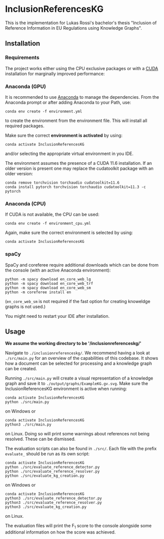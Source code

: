 # InclusionReferencesKG

This is the implementation for Lukas Rossi's bachelor's thesis
"Inclusion of Reference Information in EU Regulations using Knowledge Graphs".


## Installation

### Requirements
The project works either using the CPU exclusive packages or with a [CUDA](https://docs.nvidia.com/cuda/) installation for marginally improved performance:

### Anaconda (GPU)

It is recommended to use [Anaconda](https://www.anaconda.com/) to manage the dependencies.
From the Anaconda prompt or after
adding Anaconda to your Path, use: 

```console
conda env create -f environment.yml
```

to create the environment from the environment file. This will install all required packages.

Make sure the correct **environment is activated** by using:
```console
conda activate InclusionReferencesKG
```
and/or selecting the appropriate virtual environment in you IDE.

The environment assumes the presence of a CUDA 11.6 installation. If an older
version is present one may replace the cudatoolkit package with an older version:
```
conda remove torchvision torchaudio cudatoolkit=11.6
conda install pytorch torchvision torchaudio cudatoolkit=11.3 -c pytorch
```

### Anaconda (CPU)

If CUDA is not available, the CPU can be used:

```console
conda env create -f environment_cpu.yml
```

Again, make sure the correct environment is selected by using:
```console
conda activate InclusionReferencesKG
```

### spaCy

SpaCy and coreferee require additional downloads which can be done from the console (with an active Anaconda environment):

```console
python -m spacy download en_core_web_lg
python -m spacy download en_core_web_trf
python -m spacy download en_core_web_sm
python -m coreferee install en
```

(``en_core_web_sm`` is not required if the fast option for creating knoweldge graphs is not used.)


You might need to restart your IDE after installation.


## Usage

**We assume the working directory to be '/inclusionreferenceskg/'**

Navigate to ``./inclusionreferenceskg/``.
We recommend having a look at ``./src/main.py`` for an overview of the capabilities of this codebase. It shows how a document can be selected for processing and a knowledge graph can be created.

Running ``./src/main.py`` will create a visual representation of a knowledge graph and save it to ``./output/graphs/ExampleKG.gv.svg``. Make sure the InclusionReferencesKG environment is active when running:

```console
conda activate InclusionReferencesKG
python ./src/main.py
```

on Windows or

```console
conda activate InclusionReferencesKG
python3 ./src/main.py
```

on Linux.
Doing so will print some warnings about references not being resolved. These
can be dismissed.

The evaluation scripts can also be found in ``./src/``. Each file with the prefix ``evaluate_`` should be run as its own script:

```
conda activate InclusionReferencesKG
python ./src/evaluate_reference_detector.py
python ./src/evaluate_reference_resolver.py
python ./src/evaluate_kg_creation.py
```

on Windows or

```
conda activate InclusionReferencesKG
python3 ./src/evaluate_reference_detector.py
python3 ./src/evaluate_reference_resolver.py
python3 ./src/evaluate_kg_creation.py
```

on Linux.

The evaluation files will print the F<sub>1</sub> score to the console alongside some additional information on how the score was achieved. 


